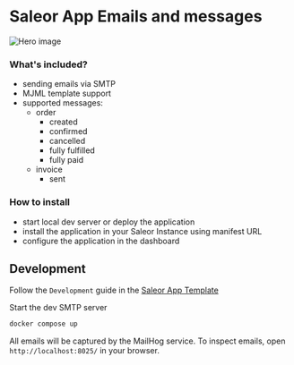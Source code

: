 # Saleor App Emails and messages

![Hero image](https://user-images.githubusercontent.com/249912/71523206-4e45f800-28c8-11ea-84ba-345a9bfc998a.png)

### What's included?

- sending emails via SMTP
- MJML template support
- supported messages:
  - order
    - created
    - confirmed
    - cancelled
    - fully fulfilled
    - fully paid
  - invoice
    - sent

### How to install

- start local dev server or deploy the application
- install the application in your Saleor Instance using manifest URL
- configure the application in the dashboard

## Development

Follow the `Development` guide in the [Saleor App Template](https://github.com/saleor/saleor-app-template#development)

Start the dev SMTP server

```bash
docker compose up
```

All emails will be captured by the MailHog service. To inspect emails, open `http://localhost:8025/` in your browser.
